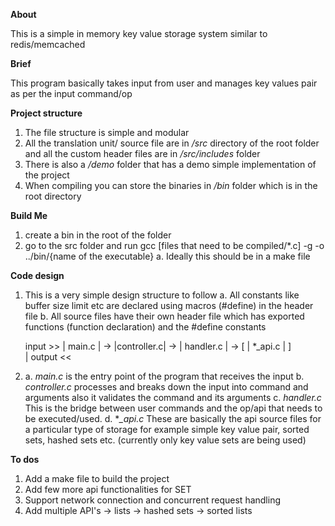 **About**

This is a simple in memory key value storage system similar to redis/memcached

**Brief**

This program basically takes input from user and manages key values pair as per the input command/op

**Project structure**
1. The file structure is simple and modular
2. All the translation unit/ source file are in */src* directory of the root folder 
   and all the custom header files are in */src/includes* folder
3. There is also a */demo* folder that has a demo simple implementation of the project
4. When compiling you can store the binaries in */bin* folder which is in the root directory

**Build Me**
1. create a bin in the root of the folder 
2. go to the src folder and run gcc [files that need to be compiled/*.c] -g -o ../bin/{name of the executable}
     a. Ideally this should be in a make file

**Code design**
1. This is a very simple design structure to follow
     a. All constants like buffer size limit etc are declared using macros (#define) in the header file 
     b. All source files have their own header file which has exported functions (function declaration) and the #define constants
     
     input >> | main.c | -> |controller.c| -> | handler.c | -> [ | *_api.c | ]  
                               |
                             output <<
2. 
     a. *main.c* is the entry point of the program that receives the input
     b. *controller.c* processes and breaks down the input into  command and arguments also it validates the command and its arguments
     c. *handler.c* This is the bridge between user commands and the op/api that needs to be executed/used.
     d. **_api.c* These are basically the api source files for a particular type of storage for example 
          simple key value pair, sorted sets, hashed sets etc. (currently only key value sets are being used)
      
**To dos** 
1.  Add a make file to build the project
2.  Add few more api functionalities for SET
3.  Support network connection and concurrent request handling
4.  Add multiple API's 
     -> lists
     -> hashed sets
     -> sorted lists

